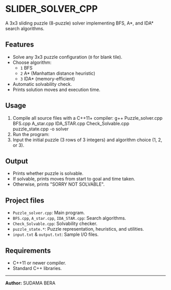 # SLIDER_SOLVER_CPP
A 3x3 sliding puzzle (8-puzzle) solver implementing BFS, A*, and IDA* search algorithms.

## Features

- Solve any 3x3 puzzle configuration (`0` for blank tile).  
- Choose algorithm:  
  - `1` BFS  
  - `2` A* (Manhattan distance heuristic)  
  - `3` IDA* (memory-efficient)  
- Automatic solvability check.  
- Prints solution moves and execution time.

## Usage

1. Compile all source files with a C++11+ compiler:
g++ Puzzle_solver.cpp BFS.cpp A_star.cpp IDA_STAR.cpp Check_Solvable.cpp puzzle_state.cpp -o solver
2. Run the program:  
3. Input the initial puzzle (3 rows of 3 integers) and algorithm choice (1, 2, or 3).


## Output

- Prints whether puzzle is solvable.  
- If solvable, prints moves from start to goal and time taken.  
- Otherwise, prints "SORRY NOT SOLVABLE".

## Project files

- `Puzzle_solver.cpp`: Main program.  
- `BFS.cpp`, `A_star.cpp`, `IDA_STAR.cpp`: Search algorithms.  
- `Check_Solvable.cpp`: Solvability checker.  
- `puzzle_state.*`: Puzzle representation, heuristics, and utilities.  
- `input.txt` & `output.txt`: Sample I/O files.

## Requirements

- C++11 or newer compiler.  
- Standard C++ libraries.

---

**Author:** SUDAMA BERA




